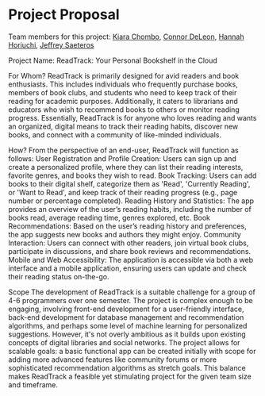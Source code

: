 # Project Proposal
Team members for this project: [Kiara Chombo](https://github.com/k1arac), [Connor DeLeon](https://github.com/cnnrdel), [Hannah Horiuchi](https://github.com/hah8236), [Jeffrey Saeteros](https://github.com/jeffreysaeteros)

Project Name: ReadTrack: Your Personal Bookshelf in the Cloud 

For Whom?
ReadTrack is primarily designed for avid readers and book enthusiasts. This includes individuals who frequently purchase books, members of book clubs, and students who need to keep track of their reading for academic purposes. Additionally, it caters to librarians and educators who wish to recommend books to others or monitor reading progress. Essentially, ReadTrack is for anyone who loves reading and wants an organized, digital means to track their reading habits, discover new books, and connect with a community of like-minded individuals.

How?
From the perspective of an end-user, ReadTrack will function as follows:
User Registration and Profile Creation: Users can sign up and create a personalized profile, where they can list their reading interests, favorite genres, and books they wish to read.
Book Tracking: Users can add books to their digital shelf, categorize them as 'Read', 'Currently Reading', or 'Want to Read', and keep track of their reading progress (e.g., page number or percentage completed).
Reading History and Statistics: The app provides an overview of the user’s reading habits, including the number of books read, average reading time, genres explored, etc.
Book Recommendations: Based on the user’s reading history and preferences, the app suggests new books and authors they might enjoy.
Community Interaction: Users can connect with other readers, join virtual book clubs, participate in discussions, and share book reviews and recommendations.
Mobile and Web Accessibility: The application is accessible via both a web interface and a mobile application, ensuring users can update and check their reading status on-the-go.

Scope
The development of ReadTrack is a suitable challenge for a group of 4-6 programmers over one semester. The project is complex enough to be engaging, involving front-end development for a user-friendly interface, back-end development for database management and recommendation algorithms, and perhaps some level of machine learning for personalized suggestions. However, it's not overly ambitious as it builds upon existing concepts of digital libraries and social networks. The project allows for scalable goals: a basic functional app can be created initially with scope for adding more advanced features like community forums or more sophisticated recommendation algorithms as stretch goals. This balance makes ReadTrack a feasible yet stimulating project for the given team size and timeframe.
